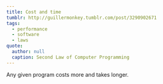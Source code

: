 ```yaml
---
title: Cost and time
tumblr: http://guillermonkey.tumblr.com/post/3290902671
tags:
  - performance
  - software
  - laws
quote:
  author: null
  caption: Second Law of Computer Programming
---
```


Any given program costs more and takes longer.

